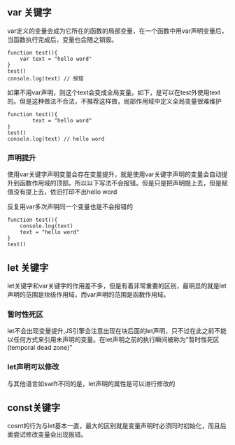 ## var 关键字

var定义的变量会成为它所在的函数的局部变量，在一个函数中用var声明变量后，当函数执行完成后，变量也会随之销毁。

```
function test(){
    var text = "hello word" 
}
test()
console.log(text) // 报错
```

如果不用var声明，则这个text会变成全局变量。如下，是可以在test外使用text的。但是这种做法不合法，不推荐这样做，局部作用域中定义全局变量很难维护

```
function test(){
 		text = "hello word" 
}
test()
console.log(text) // hello word
```

### 声明提升

使用var关键字声明变量会存在变量提升，就是使用var关键字声明的变量会自动提升到函数作用域的顶部。所以以下写法不会报错。但是只是把声明提上去，但是赋值没有提上去，依旧打印不出hello word

反复用var多次声明同一个变量也是不会报错的

```
function test(){
    console.log(text)
    text = "hello word" 
}
test() 
```

## let 关键字

let关键字和var关键字的作用差不多，但是有着非常重要的区别，最明显的就是let声明的范围是块级作用域，而var声明的范围是函数作用域。

### 暂时性死区

let不会出现变量提升,JS引擎会注意出现在块后面的let声明，只不过在此之前不能以任何方式来引用未声明的变量。在let声明之前的执行瞬间被称为"暂时性死区(temporal dead zone)"

### let声明可以修改

与其他语言如swift不同的是，let声明的属性是可以进行修改的

## const关键字

cosnt的行为与let基本一直，最大的区别就是变量声明时必须同时初始化，而且后面尝试修改变量会出现报错。

